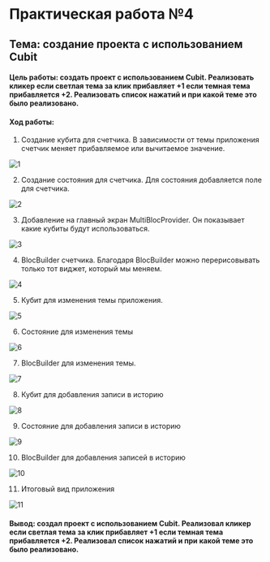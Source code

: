 # Практическая работа №4
## Тема: cоздание проекта с использованием Cubit

#### Цель работы: cоздать проект с использованием Cubit. Реализовать кликер если светлая тема за клик прибавляет +1 если темная тема прибавляется +2. Реализовать список нажатий и при какой теме это было реализовано.

#### Ход работы: 

1.	Создание кубита для счетчика. В зависимости от темы приложения счетчик меняет прибавляемое или вычитаемое значение. 

![1](https://github.com/Ikriler/Flutter/blob/pr4/photochki/1.PNG "")

2.	Создание состояния для счетчика. Для состояния добавляется поле для счетчика.

![2](https://github.com/Ikriler/Flutter/blob/pr4/photochki/2.PNG "")

3.	Добавление на главный экран MultiBlocProvider. Он показывает какие кубиты будут использоваться.

![3](https://github.com/Ikriler/Flutter/blob/pr4/photochki/3.PNG "")

4.	BlocBuilder счетчика. Благодаря BlocBuilder можно перерисовывать только тот виджет, который мы меняем.

![4](https://github.com/Ikriler/Flutter/blob/pr4/photochki/4.png "")

5.	Кубит для изменения темы приложения.

![5](https://github.com/Ikriler/Flutter/blob/pr4/photochki/5.png "")

6.	Состояние для изменения темы

![6](https://github.com/Ikriler/Flutter/blob/pr4/photochki/6.png "")

7.	BlocBuilder для изменения темы.

![7](https://github.com/Ikriler/Flutter/blob/pr4/photochki/7.png "")

8.	Кубит для добавления записи в историю

![8](https://github.com/Ikriler/Flutter/blob/pr4/photochki/8.png "")

9.	Состояние для добавления записи в историю

![9](https://github.com/Ikriler/Flutter/blob/pr4/photochki/9.png "")

10.	 BlocBuilder для добавления записей в историю

![10](https://github.com/Ikriler/Flutter/blob/pr4/photochki/10.png "")

11.	 Итоговый вид приложения

![11](https://github.com/Ikriler/Flutter/blob/pr4/photochki/11.png "")

#### Вывод: cоздал проект с использованием Cubit. Реализовал кликер если светлая тема за клик прибавляет +1 если темная тема прибавляется +2. Реализовал список нажатий и при какой теме это было реализовано.
